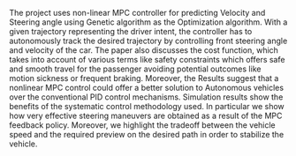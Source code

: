 
The project uses non-linear MPC controller for predicting Velocity and Steering
angle using Genetic algorithm as the Optimization algorithm. With a given trajectory
representing the driver intent, the controller has to autonomously track the desired trajectory by
controlling front steering angle and velocity of the car. The paper also discusses the cost
function, which takes into account of various terms like safety constraints which offers safe and
smooth travel for the passenger avoiding potential outcomes like motion sickness or frequent
braking. Moreover, the Results suggest that a nonlinear MPC control could offer a better solution
to Autonomous vehicles over the conventional PID control mechanisms. Simulation results show
the benefits of the systematic control methodology used. In particular we show how very
effective steering maneuvers are obtained as a result of the MPC feedback policy. Moreover, we
highlight the tradeoff between the vehicle speed and the required preview on the desired path in
order to stabilize the vehicle.
